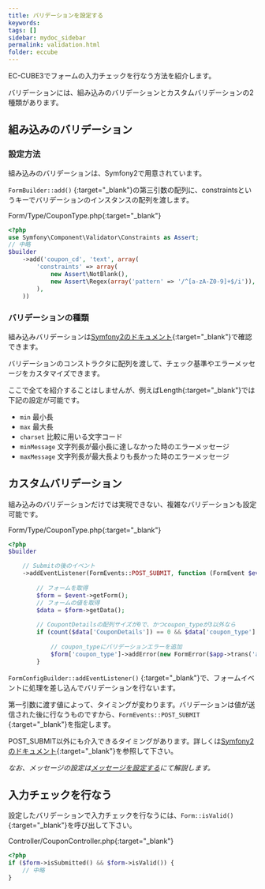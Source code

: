 ```yaml
---
title: バリデーションを設定する
keywords:
tags: []
sidebar: mydoc_sidebar
permalink: validation.html
folder: eccube
---
```


EC-CUBE3でフォームの入力チェックを行なう方法を紹介します。

バリデーションには、組み込みのバリデーションとカスタムバリデーションの2種類があります。

## 組み込みのバリデーション

### 設定方法

組み込みのバリデーションは、Symfony2で用意されています。

```FormBuilder::add()``` [](https://github.com/symfony/symfony/blob/2.7/src/Symfony/Component/Form/FormBuilder.php#L59){:target="_blank"}の第三引数の配列に、constraintsというキーでバリデーションのインスタンスの配列を渡します。

Form/Type/CouponType.php[](https://github.com/izayoi256/coupon-tutorial/blob/2.0.0/Form/Type/CouponType.php#L58-L61){:target="_blank"}

``` php
<?php
use Symfony\Component\Validator\Constraints as Assert;
// 中略
$builder
    ->add('coupon_cd', 'text', array(
        'constraints' => array(
            new Assert\NotBlank(),
            new Assert\Regex(array('pattern' => '/^[a-zA-Z0-9]+$/i')),
        ),
    ))
```

### バリデーションの種類

組み込みバリデーションは[Symfony2のドキュメント](https://symfony.com/doc/2.7/reference/constraints.html){:target="_blank"}で確認できます。

バリデーションのコンストラクタに配列を渡して、チェック基準やエラーメッセージをカスタマイズできます。

ここで全てを紹介することはしませんが、例えばLength[](https://symfony.com/doc/2.7/reference/constraints/Length.html){:target="_blank"}では下記の設定が可能です。

- ```min``` 最小長
- ```max``` 最大長
- ```charset``` 比較に用いる文字コード
- ```minMessage``` 文字列長が最小長に達しなかった時のエラーメッセージ
- ```maxMessage``` 文字列長が最大長よりも長かった時のエラーメッセージ

## カスタムバリデーション

組み込みのバリデーションだけでは実現できない、複雑なバリデーションも設定可能です。

Form/Type/CouponType.php[](https://github.com/izayoi256/coupon-tutorial/blob/2.0.0/Form/Type/CouponType.php#L177-L182){:target="_blank"}

``` php
<?php
$builder

    // Submitの後のイベント
    ->addEventListener(FormEvents::POST_SUBMIT, function (FormEvent $event) use ($app) {
    
        // フォームを取得
        $form = $event->getForm();
        // フォームの値を取得
        $data = $form->getData();
        
        // CoupontDetailsの配列サイズが0で、かつcoupon_typeが3以外なら
        if (count($data['CouponDetails']) == 0 && $data['coupon_type'] != 3) {
        
            // coupon_typeにバリデーションエラーを追加
            $form['coupon_type']->addError(new FormError($app->trans('admin.plugin.coupon.coupontype')));
        }
```

```FormConfigBuilder::addEventListener()``` [](https://github.com/symfony/symfony/blob/2.7/src/Symfony/Component/Form/FormConfigBuilder.php#L208){:target="_blank"}で、フォームイベントに処理を差し込んでバリデーションを行ないます。

第一引数に渡す値によって、タイミングが変わります。バリデーションは値が送信された後に行なうものですから、```FormEvents::POST_SUBMIT``` [](https://github.com/symfony/symfony/blob/2.7/src/Symfony/Component/Form/FormEvents.php#L59){:target="_blank"}を指定します。

POST_SUBMIT以外にも介入できるタイミングがあります。詳しくは[Symfony2のドキュメント](https://symfony.com/doc/2.7/form/events.html){:target="_blank"}を参照して下さい。

*なお、メッセージの設定は[メッセージを設定する](message.html)にて解説します。*

## 入力チェックを行なう

設定したバリデーションで入力チェックを行なうには、```Form::isValid()``` [](https://github.com/symfony/symfony/blob/2.7/src/Symfony/Component/Form/Form.php#L759){:target="_blank"}を呼び出して下さい。

Controller/CouponController.php[](https://github.com/izayoi256/coupon-tutorial/blob/2.0.0/Controller/CouponController.php#L99){:target="_blank"}

``` php
<?php
if ($form->isSubmitted() && $form->isValid()) {
    // 中略
}
```
